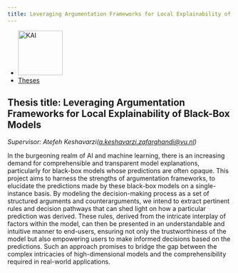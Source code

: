 ```yaml
---
title: Leveraging Argumentation Frameworks for Local Explainability of Black-Box Models
---
```


<nav><ul>
    <li><a href="https://kai.cs.vu.nl/"> <img src="../../images/logos/KAI_logo_small_transp.png" alt="KAI" width="100"/></a></li>
    <li><a href="https://kai.cs.vu.nl/theses/">Theses</a></li>
</ul></nav>

## Thesis title:  Leveraging Argumentation Frameworks for Local Explainability of Black-Box Models
*Supervisor: Atefeh Keshavarzi(a.keshavarzi.zafarghandi@vu.nl)*

In the burgeoning realm of AI and machine learning, there is an increasing demand for comprehensible and transparent model explanations, particularly for black-box models whose predictions are often opaque. This project aims to harness the strengths of argumentation frameworks, to elucidate the predictions made by these black-box models on a single-instance basis. By modeling the decision-making process as a set of structured arguments and counterarguments, we intend to extract pertinent rules and decision pathways that can shed light on how a particular prediction was derived. These rules, derived from the intricate interplay of factors within the model, can then be presented in an understandable and intuitive manner to end-users, ensuring not only the trustworthiness of the model but also empowering users to make informed decisions based on the predictions. Such an approach promises to bridge the gap between the complex intricacies of high-dimensional models and the comprehensibility required in real-world applications.
